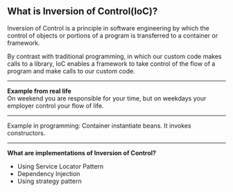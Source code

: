 ## What is Inversion of Control(IoC)?
Inversion of Control is a principle in software engineering by which the control of objects or portions of a program is transferred to a container or framework.

By contrast with traditional programming, in which our custom code makes calls to a library, IoC enables a framework to take control of the flow of a program and make calls to our custom code.


----------
**Example from real life**  
On weekend you are responsible for your time, but on weekdays your employer control your flow of life.


----------
Example in programming:
Container instantiate beans. It invokes constructors.


----------


**What are implementations of Inversion of Control?**  

 - Using Service Locator Pattern
 - Dependency Injection
 - Using strategy pattern
